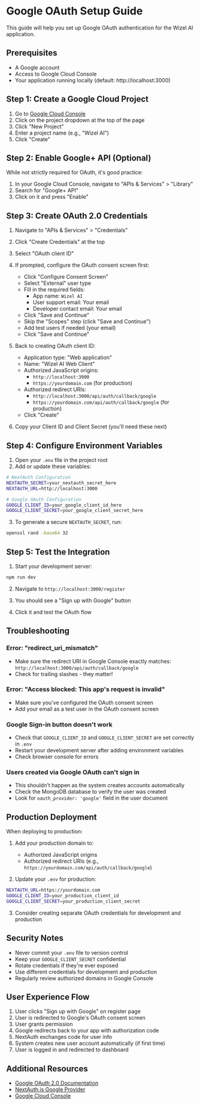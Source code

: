 # Google OAuth Setup Guide

This guide will help you set up Google OAuth authentication for the Wizel AI application.

## Prerequisites

- A Google account
- Access to Google Cloud Console
- Your application running locally (default: http://localhost:3000)

## Step 1: Create a Google Cloud Project

1. Go to [Google Cloud Console](https://console.cloud.google.com/)
2. Click on the project dropdown at the top of the page
3. Click "New Project"
4. Enter a project name (e.g., "Wizel AI")
5. Click "Create"

## Step 2: Enable Google+ API (Optional)

While not strictly required for OAuth, it's good practice:

1. In your Google Cloud Console, navigate to "APIs & Services" > "Library"
2. Search for "Google+ API"
3. Click on it and press "Enable"

## Step 3: Create OAuth 2.0 Credentials

1. Navigate to "APIs & Services" > "Credentials"
2. Click "Create Credentials" at the top
3. Select "OAuth client ID"
4. If prompted, configure the OAuth consent screen first:
   - Click "Configure Consent Screen"
   - Select "External" user type
   - Fill in the required fields:
     - App name: `Wizel AI`
     - User support email: Your email
     - Developer contact email: Your email
   - Click "Save and Continue"
   - Skip the "Scopes" step (click "Save and Continue")
   - Add test users if needed (your email)
   - Click "Save and Continue"

5. Back to creating OAuth client ID:
   - Application type: "Web application"
   - Name: "Wizel AI Web Client"
   - Authorized JavaScript origins:
     - `http://localhost:3000`
     - `https://yourdomain.com` (for production)
   - Authorized redirect URIs:
     - `http://localhost:3000/api/auth/callback/google`
     - `https://yourdomain.com/api/auth/callback/google` (for production)
   - Click "Create"

6. Copy your Client ID and Client Secret (you'll need these next)

## Step 4: Configure Environment Variables

1. Open your `.env` file in the project root
2. Add or update these variables:

```bash
# NextAuth Configuration
NEXTAUTH_SECRET=your_nextauth_secret_here
NEXTAUTH_URL=http://localhost:3000

# Google OAuth Configuration
GOOGLE_CLIENT_ID=your_google_client_id_here
GOOGLE_CLIENT_SECRET=your_google_client_secret_here
```

3. To generate a secure `NEXTAUTH_SECRET`, run:
```bash
openssl rand -base64 32
```

## Step 5: Test the Integration

1. Start your development server:
```bash
npm run dev
```

2. Navigate to `http://localhost:3000/register`

3. You should see a "Sign up with Google" button

4. Click it and test the OAuth flow

## Troubleshooting

### Error: "redirect_uri_mismatch"
- Make sure the redirect URI in Google Console exactly matches: `http://localhost:3000/api/auth/callback/google`
- Check for trailing slashes - they matter!

### Error: "Access blocked: This app's request is invalid"
- Make sure you've configured the OAuth consent screen
- Add your email as a test user in the OAuth consent screen

### Google Sign-in button doesn't work
- Check that `GOOGLE_CLIENT_ID` and `GOOGLE_CLIENT_SECRET` are set correctly in `.env`
- Restart your development server after adding environment variables
- Check browser console for errors

### Users created via Google OAuth can't sign in
- This shouldn't happen as the system creates accounts automatically
- Check the MongoDB database to verify the user was created
- Look for `oauth_provider: 'google'` field in the user document

## Production Deployment

When deploying to production:

1. Add your production domain to:
   - Authorized JavaScript origins
   - Authorized redirect URIs (e.g., `https://yourdomain.com/api/auth/callback/google`)

2. Update your `.env` for production:
```bash
NEXTAUTH_URL=https://yourdomain.com
GOOGLE_CLIENT_ID=your_production_client_id
GOOGLE_CLIENT_SECRET=your_production_client_secret
```

3. Consider creating separate OAuth credentials for development and production

## Security Notes

- Never commit your `.env` file to version control
- Keep your `GOOGLE_CLIENT_SECRET` confidential
- Rotate credentials if they're ever exposed
- Use different credentials for development and production
- Regularly review authorized domains in Google Console

## User Experience Flow

1. User clicks "Sign up with Google" on register page
2. User is redirected to Google's OAuth consent screen
3. User grants permission
4. Google redirects back to your app with authorization code
5. NextAuth exchanges code for user info
6. System creates new user account automatically (if first time)
7. User is logged in and redirected to dashboard

## Additional Resources

- [Google OAuth 2.0 Documentation](https://developers.google.com/identity/protocols/oauth2)
- [NextAuth.js Google Provider](https://next-auth.js.org/providers/google)
- [Google Cloud Console](https://console.cloud.google.com/)
